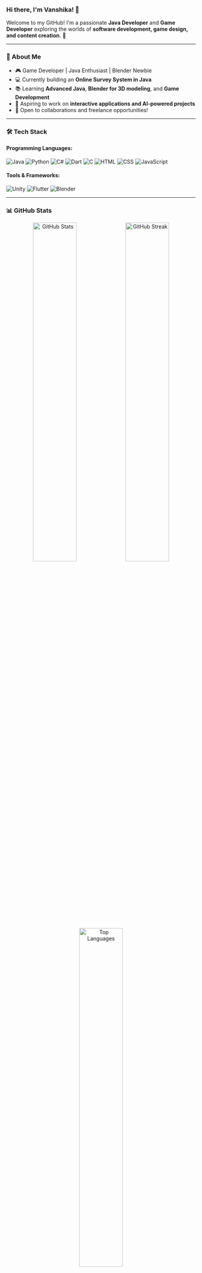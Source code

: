 ### Hi there, I'm Vanshika! 👋

Welcome to my GitHub! I'm a passionate **Java Developer** and **Game Developer** exploring the worlds of **software development, game design, and content creation**. 🚀

---

### 🚀 About Me
- 🎮 Game Developer | Java Enthusiast | Blender Newbie
- 💻 Currently building an **Online Survey System in Java**
- 📚 Learning **Advanced Java**, **Blender for 3D modeling**, and **Game Development**
- 🎯 Aspiring to work on **interactive applications and AI-powered projects**
- 📩 Open to collaborations and freelance opportunities!

---

### 🛠️ Tech Stack

#### Programming Languages:
![Java](https://img.shields.io/badge/Java-ED8B00?style=for-the-badge&logo=java&logoColor=white)
![Python](https://img.shields.io/badge/Python-3776AB?style=for-the-badge&logo=python&logoColor=white)
![C#](https://img.shields.io/badge/C%23-239120?style=for-the-badge&logo=csharp&logoColor=white)
![Dart](https://img.shields.io/badge/Dart-0175C2?style=for-the-badge&logo=dart&logoColor=white)
![C](https://img.shields.io/badge/C-00599C?style=for-the-badge&logo=c&logoColor=white)
![HTML](https://img.shields.io/badge/HTML5-E34F26?style=for-the-badge&logo=html5&logoColor=white)
![CSS](https://img.shields.io/badge/CSS3-1572B6?style=for-the-badge&logo=css3&logoColor=white)
![JavaScript](https://img.shields.io/badge/JavaScript-F7DF1E?style=for-the-badge&logo=javascript&logoColor=black)

#### Tools & Frameworks:
![Unity](https://img.shields.io/badge/Unity-100000?style=for-the-badge&logo=unity&logoColor=white)
![Flutter](https://img.shields.io/badge/Flutter-02569B?style=for-the-badge&logo=flutter&logoColor=white)
![Blender](https://img.shields.io/badge/Blender-F5792A?style=for-the-badge&logo=blender&logoColor=white)

---

### 📊 GitHub Stats
<div align="center">
  <img src="https://github-readme-stats.vercel.app/api?username=vanshikanimwal05&show_icons=true&theme=radical" alt="GitHub Stats" width="48%"/>
  <img src="https://github-readme-streak-stats.herokuapp.com/?user=vanshikanimwal05&theme=radical" alt="GitHub Streak" width="48%"/>
</div>

<div align="center">
  <img src="https://github-readme-stats.vercel.app/api/top-langs/?username=vanshikanimwal05&layout=compact&theme=radical" alt="Top Languages" width="48%"/>
</div>

### 🏆 Most Used Languages
- **Java**: 75% 🚀
- **Python**: 10%
- **C#**: 10%
- **Others**: 5%

---

### 🔥 LeetCode Stats
<div align="center">
  <img src="https://leetcard.jacoblin.cool/vanni2005?theme=dark&font=Raleway" alt="LeetCode Stats" width="48%"/>
</div>

- **Total Solved:** 75 problems  
- **Beats:** 72.9%  
- **Easy:** 48, **Medium:** 27, **Hard:** 0  
- **Submissions:** 120  
- **Acceptance Rate:** 93.3%

---

### 🎯 Fun Facts
- 🎵 I code while vibing to **lo-fi music**
- 🍩 I love making **3D donuts** in Blender
- 🤖 AI and game physics fascinate me!

---

### 📫 Let's Connect!
[![LinkedIn](https://img.shields.io/badge/LinkedIn-0077B5?style=for-the-badge&logo=linkedin&logoColor=white)](https://www.linkedin.com/in/your-profile/)
[![Portfolio](https://img.shields.io/badge/Portfolio-000000?style=for-the-badge&logo=vercel&logoColor=white)](https://your-portfolio-link.com/)

🚀 Keep coding and creating awesome stuff!
